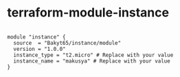 # terraform-module-instance

```hcl

module "instance" {
  source  = "Bakyt65/instance/module"
  version = "1.0.0"
  instance_type = "t2.micro" # Replace with your value
  instance_name = "makusya" # Replace with your value
}

```
